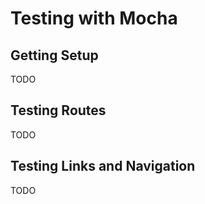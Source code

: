 # Testing with Mocha

## Getting Setup

TODO

## Testing Routes

TODO

## Testing Links and Navigation

TODO
